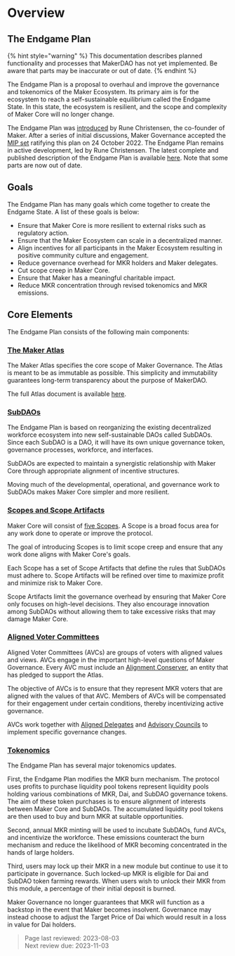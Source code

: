 # Overview

## The Endgame Plan

{% hint style="warning" %} This documentation describes planned functionality and processes that MakerDAO has not yet implemented. Be aware that parts may be inaccurate or out of date. {% endhint %}

The Endgame Plan is a proposal to overhaul and improve the governance and tokenomics of the Maker Ecosystem. Its primary aim is for the ecosystem to reach a self-sustainable equilibrium called the Endgame State. In this state, the ecosystem is resilient, and the scope and complexity of Maker Core will no longer change.

The Endgame Plan was [introduced](https://forum.makerdao.com/t/decentralized-voter-committee-on-tuesday-5pm-cest-all-mkr-holders-welcome/15166) by Rune Christensen, the co-founder of Maker. After a series of initial discussions, Maker Governance accepted the [MIP set](https://vote.makerdao.com/polling/QmTmS5Nf) ratifying this plan on 24 October 2022. The Endgame Plan remains in active development, led by Rune Christensen. The latest complete and published description of the Endgame Plan is available [here](https://forum.makerdao.com/t/endgame-plan-v3-complete-overview/17427). Note that some parts are now out of date.  

## Goals

The Endgame Plan has many goals which come together to create the Endgame State. A list of these goals is below:
- Ensure that Maker Core is more resilient to external risks such as regulatory action.
- Ensure that the Maker Ecosystem can scale in a decentralized manner.
- Align incentives for all participants in the Maker Ecosystem resulting in positive community culture and engagement.
- Reduce governance overhead for MKR holders and Maker delegates.
- Cut scope creep in Maker Core.
- Ensure that Maker has a meaningful charitable impact.
- Reduce MKR concentration through revised tokenomics and MKR emissions.

## Core Elements

The Endgame Plan consists of the following main components:

### [The Maker Atlas](maker-core/atlas.md)
The Maker Atlas specifies the core scope of Maker Governance. The Atlas is meant to be as immutable as possible. This simplicity and immutability guarantees long-term transparency about the purpose of MakerDAO.

The full Atlas document is available [here](https://mips.makerdao.com/mips/details/MIP101). 

### [SubDAOs](subdaos/overview.md)

The Endgame Plan is based on reorganizing the existing decentralized workforce ecosystem into new self-sustainable DAOs called SubDAOs. Since each SubDAO is a DAO, it will have its own unique governance token, governance processes, workforce, and interfaces.

SubDAOs are expected to maintain a synergistic relationship with Maker Core through appropriate alignment of incentive structures.

Moving much of the developmental, operational, and governance work to SubDAOs makes Maker Core simpler and more resilient.

### [Scopes and Scope Artifacts](maker-core/scopes-and-artifacts.md)

Maker Core will consist of [five Scopes](maker-core/list-of-scopes.md). A Scope is a broad focus area for any work done to operate or improve the protocol. 

The goal of introducing Scopes is to limit scope creep and ensure that any work done aligns with Maker Core's goals.

Each Scope has a set of Scope Artifacts that define the rules that SubDAOs must adhere to. Scope Artifacts will be refined over time to maximize profit and minimize risk to Maker Core.

Scope Artifacts limit the governance overhead by ensuring that Maker Core only focuses on high-level decisions. They also encourage innovation among SubDAOs without allowing them to take excessive risks that may damage Maker Core. 

### [Aligned Voter Committees](maker-core/avc.md)

Aligned Voter Committees (AVCs) are groups of voters with aligned values and views. AVCs engage in the important high-level questions of Maker Governance. Every AVC must include an [Alignment Conserver](maker-core/alignment-conservers.md), an entity that has pledged to support the Atlas. 

The objective of AVCs is to ensure that they represent MKR voters that are aligned with the values of that AVC. Members of AVCs will be compensated for their engagement under certain conditions, thereby incentivizing active governance. 

AVCs work together with [Aligned Delegates](maker-core/aligned-delegates.md) and [Advisory Councils](maker-core/scope-advisory-councils.md) to implement specific governance changes.

### [Tokenomics](tokenomics/launch-tokenomics.md)

The Endgame Plan has several major tokenomics updates. 

First, the Endgame Plan modifies the MKR burn mechanism. The protocol uses profits to purchase liquidity pool tokens represent liquidity pools holding various combinations of MKR, Dai, and SubDAO governance tokens. The aim of these token purchases is to ensure alignment of interests between Maker Core and SubDAOs. The accumulated liquidity pool tokens are then used to buy and burn MKR at suitable opportunities. 

Second, annual MKR minting will be used to incubate SubDAOs, fund AVCs, and incentivize the workforce. These emissions counteract the burn mechanism and reduce the likelihood of MKR becoming concentrated in the hands of large holders. 

Third, users may lock up their MKR in a new module but continue to use it to participate in governance. Such locked-up MKR is eligible for Dai and SubDAO token farming rewards. When users wish to unlock their MKR from this module, a percentage of their initial deposit is burned. 

Maker Governance no longer guarantees that MKR will function as a backstop in the event that Maker becomes insolvent. Governance may instead choose to adjust the Target Price of Dai which would result in a loss in value for Dai holders.


>Page last reviewed: 2023-08-03    
>Next review due: 2023-11-03  
